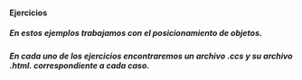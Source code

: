 #### Ejercicios

##### En estos ejemplos trabajamos con el posicionamiento de objetos.

##### En cada uno de los ejercicios encontraremos un  archivo .ccs y su archivo .html. correspondiente a cada caso.
